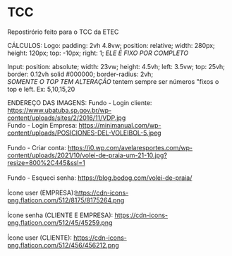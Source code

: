 # TCC
Repostirório feito para o TCC da ETEC

CÁLCULOS:
  Logo:
    padding: 2vh 4.8vw;
    position: relative;
    width: 280px;
    height: 120px;
    top: -10px;
    right: 1;
    *ELE É FIXO POR COMPLETO*

  Input: 
    position: absolute; 
    width: 23vw;
    height: 4.5vh;
    left: 3.5vw;
    top: 25vh;
    border: 0.12vh solid #000000;
    border-radius: 2vh;  
    *SOMENTE O TOP TEM ALTERAÇÃO*
    tentem sempre ser números "fixos o top e left. Ex: 5,10,15,20

ENDEREÇO DAS IMAGENS:
    Fundo - Login cliente: https://www.ubatuba.sp.gov.br/wp-content/uploads/sites/2/2016/11/VDP.jpg
<br>
    Fundo - Login Empresa: https://minimanual.com/wp-content/uploads/POSICIONES-DEL-VOLEIBOL-5.jpeg
<br>   
    Fundo - Criar conta: https://i0.wp.com/avelaresportes.com/wp-content/uploads/2021/10/volei-de-praia-um-21-10.jpg?resize=800%2C445&ssl=1
<br>    
    Fundo -  Esqueci senha: https://blog.bodog.com/volei-de-praia/
<br>    
    Ícone user (EMPRESA):https://cdn-icons-png.flaticon.com/512/8175/8175264.png
<br>    
    Ícone senha (CLIENTE E EMPRESA): https://cdn-icons-png.flaticon.com/512/45/45259.png
<br>    
    Ícone user (CLIENTE): https://cdn-icons-png.flaticon.com/512/456/456212.png
    
